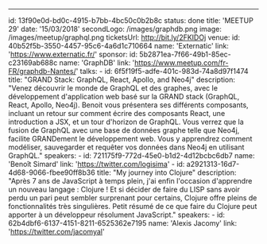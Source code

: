 ---
id: 13f90e0d-bd0c-4915-b7bb-4bc50c0b2b8c
status: done
title: 'MEETUP 29'
date: '15/03/2018'
secondLogo: /images/graphdb.png
image: /images/meetup/graphql.png
ticketsUrl: http://bit.ly/2FKIDOj
venue:
    id: 40b52f5b-3550-4457-95c6-4a6d1c710664
    name: 'Externatic'
    link: 'https://www.externatic.fr/'
sponsor:
    id: 5b2871ea-7f66-49b1-85ec-c23169ab688c
    name: 'GraphDB'
    link: 'https://www.meetup.com/fr-FR/graphdb-Nantes/'
talks:
    -
        id: 6f5f19f5-adfe-401c-983d-74a8d97f1474
        title: "GRAND Stack: GraphQL, React, Apollo, and Neo4j"
        description: "Venez découvrir le monde de GraphQL et des graphes, avec le développement d'application web basé sur la GRAND stack (GraphQL, React, Apollo, Neo4j). Benoit vous présentera ses différents composants, incluant un retour sur comment écrire des composants React, une introduction a JSX, et un tour d'horizon de GraphQL. Vous verrez que la fusion de GraphQL avec une base de données graphe telle que Neo4j, facilite GRANDement le développement web. Vous y apprendrez comment modéliser, sauvegarder et requêter vos données dans Neo4j en utilisant GraphQL."
        speakers:
            -
                id: 721175f9-772d-45e0-b1d2-4d12bcbc6db7
                name: 'Benoît Simard'
                link: 'https://twitter.com/logisima'
    -
        id: a2921313-16d7-4d68-9066-fbee90ff8b36
        title: "My journey into Clojure"
        description: "Après 7 ans de JavaScript à temps plein, j'ai enfin l'occasion d'apprendre un nouveau langage : Clojure ! Et si décider de faire du LISP sans avoir perdu un pari peut sembler surprenant pour certains, Clojure offre pleins de fonctionnalités très singulières. Petit résumé de ce que faire du Clojure peut apporter à un développeur résolument JavaScript."
        speakers:
            -
                id: 62b4dbf6-6137-4151-8211-6525362e7195
                name: 'Alexis Jacomy'
                link: 'https://twitter.com/jacomyal'
